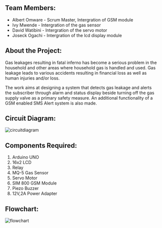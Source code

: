 ## Team Members:
- Albert Omware - Scrum Master, Intergration of GSM module
- Ivy Mwende - Intergration of the gas sensor
- David Watibini - Intergration of the servo motor
- Joseck Ogachi - Intergration of the lcd display module

## About the Project:

Gas leakages resulting in fatal inferno has become a serious problem in the household and other areas where household gas is handled and used. Gas leakage leads to various accidents resulting in financial loss as well as human injuries and/or loss.

The work aims at designing a system that detects gas leakage and alerts the subscriber through alarm and status display beside turning off the gas supply valve as a primary safety measure. An additional functionality of a GSM enabled SMS Alert system is also made.

## Circuit Diagram:

![circuitdiagram](https://cloud.githubusercontent.com/assets/22201681/20031919/a93ee092-a3a5-11e6-867d-841b9adb359f.png)

## Components Required:

1.	Arduino UNO
2.	16x2 LCD
3.	Relay
4.	MQ-5 Gas Sensor
5.	Servo Motor
6.	SIM 800 GSM Module
7.	Piezo Buzzer
8.	12V,2A Power Adapter

## Flowchart:

![flowchart](https://www.draw.io/?lightbox=1&highlight=0000ff&edit=_blank&layers=1&nav=1&title=Untitled%20Diagram.drawio#R7Vtbc5s4GP01fkwHENfHxG6yO9POtnW23e7LjgwyaCsjRsixk1%2B%2FEggbJJz4mmS89oONPnRD3%2FmOpCM8AMPZ8o7BIvtME0QGjpUsB2A0cJwoDMW3NDzWBs92akPKcFKb7LVhjJ%2BQMlrKOscJKjsZOaWE46JrjGmeo5h3bJAxuuhmm1LSbbWAKTIM4xgS0%2FoDJzxTVtuy1jd%2BQzjNVNOhp25MYPwrZXSeq%2FYGDphWn%2Fr2DDZ1qfxlBhO6aJnAxwEYMkp5fTVbDhGRQ9sMW13udsPdVb8ZyvlWBQIEfT9Athc7oqvxlROpjvHHZjBQIsZGJSnjGU1pDsnHtfWmemAkq7RFKuMzoi4JnCBysxqTISWUiVs5zWWxkkPGr6W7NNstJrIGq0krgHgijfKkKRETWJY4vs9wXt9Qxew61Sr0L%2BL8UaXhnFNhWj%2FIJ0oLVarkjP5CTS%2BF76zqs7rTYEHmndKc38IZJhLi3xFLYA6VWbUUqmRffcI97PEv%2BYwfvCb5Uz1ylRgtO6lHlTL9q1xe0jmL0SanqhCCLEV8Q56gziOd3apYoeYO0RkS%2FRAZGCKQ44duoEAVb%2Bkq36roF4pFVx1LUYPjKuQrZrB9q1tF3UlVao1ccdHqxtpU4XlbbNctPUAyV93%2FPcccQ1noiwCRY32GRYHz1AiBLsAXGeZoXMBqvBeCALugX8W0tUUE7AA4ge5WTkUr2wBRkO9mJEKC01xGk0AUYs9B7AExjpbPgqO5G3ad3Ph40eLShgGzNo1am%2BHUAcIuXg8Nr39DMJHhkCHp8q9XnvgZo7wUYyOmHtG4YxH0gEh5wcFxcQBAIOju7aDQcM9lcjvp5LYROSefXEDUwZtrR90q6lnSmFxersjXKjreLPX01f7722IK8NUiLUfDf%2B6Kr%2FjKN2eqsoerBo4PZ5J1UjHON0CuTsX435q0ldHZZF6%2BTFkbArzHmZtjPrD6h64d8W5PxK%2BMh4R872gGxmiOcFkQKHu9gCyvZnxrhspSbgsci8qlwKfh6EL%2FB0JBXwa4r7gO6EXCZXPzevyvkf1WwDny5sK3NSBtzf96RSBsFi4vzADCfxWvNNkKmaHcoctO09LWfdNLiIu6F0edkpqhbLMoqjmUTsWXXU1MMc2TC20eRpsgDLozaNQzg74qbdq26fvVDHpXbZg%2BIfirnj1HiKOYowsMDoWB995mz0bEbcHgS42BTLQuHw7zWP5y6Ri1jprMn56QXKxOqyUrnCeYit9rIsbmApHDIOLZ7w4iwICI2K1ItWX8ebx2u0BINdunuBSDIbnCKrIaNPl8NpF4uSDjEGT4wbtDhmsg457hNK24YYzYg0TEjPKKJSp48DnLq9WFXF7UspwoLBaHF2wcFRtu9ObY8J5fW4LV2vIiyR7Z%2BW8tyT6nzfxAJBZNmNpMrdxXCo0SwPJJWawG6H%2BNjqMK9vbbU8NFsnnP59FoiXmrmEj9bJ5YXK8LyUT3DPtleeiFQ%2B2gH8mHS0gfxNbLiVzbDnw3sLp7cScMdCFoB03puZolEYP2%2Fe30pmPJO44p79yjpblD49LYiSmGSvwEJ1UG6V6leInc3s3AG0mmEhAvFaO1iIugqaxKshOOIblWZi7hf1MKlsZ5el%2FFwpV7nMnPibSVDwgNeus7mnBOxW6OKayYdGcwzKDnzGYftbX11F7PUze2AyMKaJtUrzlb2zWAQOg9X9GpQ8SUP87PWZa2bwydPZ2lq1ehvZWzdtXPgdPfzkm1cMdUOc4OCa6uIOgO3BYJhkilrxVPHbam8HB2zvLBkZxl6Eav7SxTCTg7ZwXNO7YrbQ7s5yy9Ii9wT3RKaXTZ7rxWfCKWNd%2BCOT8saIHrhv6eWNArso2NyqlDNzp%2FdxnqWRDs5y4nij6sNoJeGAKtWv%2BVnQfM7d%2FZOc%2FVlqSeZe3nPH2RDKJtY21X3tW7DKLw9LwL%2Bla3Pqm2%2FWLQ%2Feplw7vr8R9%2F3otct4QuhhmUp3p1HtHmOltjLHTDhOkWUa6VS8OeKTt0tTGl1rWl1kbAq4WEQa28dWUF%2BbZkryhMHxCbkgrqGU4SlHdExbWIddjprbZ16TmiA70vSu4hR4jk%2Bk9FNVDWf9wCH%2F8D)



